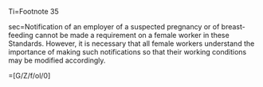 Ti=Footnote 35

sec=Notification of an employer of a suspected pregnancy or of breast-feeding cannot be made a requirement on a female worker in these Standards. However, it is necessary that all female workers understand the importance of making such notifications so that their working conditions may be modified accordingly.

=[G/Z/f/ol/0]
